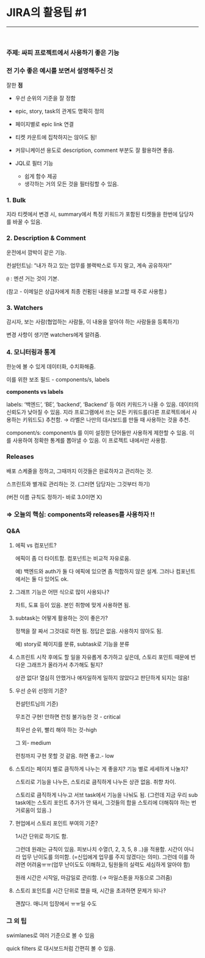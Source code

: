 # JIRA의 활용팁 #1

<hr>

<br>

### 주제: 싸피 프로젝트에서 사용하기 좋은 기능

### 전 기수 좋은 예시를 보면서 설명해주신 것

잘한 **점**

- 우선 순위의 기준을 잘 정함
- epic, story, task의 관계도 명확히 정의
- 페이지별로 epic link 연결

- 티켓 카운트에 집착하지는 않아도 됨!
- 커뮤니케이션 용도로 description, comment 부분도 잘 활용하면 좋음.
- JQL로 필터 기능
    - 쉽게 함수 제공
    - 생각하는 거의 모든 것을 필터링할 수 있음.

### 1. Bulk

지라 티켓에서 변경 시,  summary에서 특정 키워드가 포함된 티켓들을 한번에 담당자를 바꿀 수 있음.

### 2. Description & Comment

운전에서 깜박이 같은 기능.

컨설턴트님: “내가 하고 있는 업무를 블랙박스로 두지 말고, 계속 공유하자!”

`@` : 멘션 거는 것이 기본.

(참고 - 이메일은 상급자에게 최종 컨펌된 내용을 보고할 때 주로 사용함.)

### 3. Watchers

감시자, 보는 사람(협업하는 사람들, 이 내용을 알아야 하는 사람들을 등록하기)

변경 사항이 생기면 watchers에게 알려줌.

### 4. 모니터링과 통계

한눈에 볼 수 있게 데이터화, 수치화해줌.

이를 위한 보조 필드  - components/s, labels

**components vs labels**

labels: ‘백엔드’, ‘BE’, ‘backend’, ‘Backend’ 등 여러 키워드가 나올 수 있음. 데이터의 신뢰도가 낮아질 수 있음. 지라 프로그램에서 쓰는 모든 키워드를(다른 프로젝트에서 사용하는 키워드도) 추천함. → 라벨은 나만의 대시보드를 만들 때 사용하는 것을 추천. 

component/s: component/s 를 이미 설정한 단어들만 사용하게 제한할 수 있음. 이를 사용하여 정확한 통계를 뽑아낼 수 있음. 이 프로젝트 내에서만 사용함. 

### Releases

배포 스케줄을 정하고, 그때까지 이것들은 완료하자고 관리하는 것.

스프린트와 별개로 관리하는 것. (그러면 담당자는 그것부터 하기)

(버전 이름 규칙도 정하기- 바로 3.0이면 X)

### ⇒ 오늘의 핵심: components와 releases를 사용하자 !!

### Q&A

1. 에픽 vs 컴포넌트?
   
    에픽이 좀 더 타이트함. 컴포넌트는 비교적 자유로움. 
    
    예) 백엔드와 auth가 둘 다 에픽에 있으면 좀 적합하지 않은 설계. 그러나 컴포넌트에서는 둘 다 있어도 ok.
    
2. 그래프 기능은 어떤 식으로 많이 사용되나?
   
    차트, 도표 등이 있음. 본인 취향에 맞게 사용하면 됨.
    
3. subtask는 어떻게 활용하는 것이 좋은가?
   
    정책을 잘 짜서 그것대로 하면 됨. 정답은 없음. 사용하지 않아도 됨. 
    
    예) story로 페이지를 분류, subtask로 기능을 분류
    
4. 스프린트 시작 후에도 할 일을 자유롭게 추가하고 싶은데, 스토리 포인트 때문에 번다운 그래프가 올라가서 추가해도 될지?
   
    상관 없다! 열심히 안했거나 애자일하게 일하지 않았다고 판단하게 되지는 않음!
    
5. 우선 순위 선정의 기준?
   
    컨설턴트님의 기준) 
    
    무조건 구현! 안하면 런칭 불가능한 것 - critical
    
    최우선 순위, 빨리 해야 하는 것-high
    
    그 외- medium 
    
    런칭까지 구현 못할 것 같음. 하면 좋고.- low
    
6. 스토리는 페이지 별로 큼직하게 나누는 게 좋을지? 기능 별로 세세하게 나눌지?
   
    스토리로 기능을 나누든, 스토리로 큼직하게 나누든 상관 없음. 취향 차이.
    
    스토리로 큼직하게 나누고 서브 task에서 기능을 나눠도 됨. (그런데 지금 우리 sub task에는 스토리 포인트 추가가 안 돼서, 그것들의 합을 스토리에 더해줘야 하는 번거로움이 있음..)
    
7. 현업에서 스토리 포인트 부여의 기준?
   
    1시간 단위로 하기도 함. 
    
    그런데 원래는 규칙이 있음. 피보나치 수열(1, 2, 3, 5, 8 ..)을 적용함. 시간이 아니라 업무 난이도를 의미함. (=신입에게 업무를 주지 않겠다는 의미). 그런데 이를 하려면 어려움ㅠㅠ(업무 난이도도 이해하고,  팀원들의 실력도 세심하게 알아야 함)
    
    원래 시간은 시작일, 마감일로 관리함. (→ 마일스톤을 자동으로 그려줌)
    
8. 스토리 포인트를 시간 단위로 했을 때, 시간을 초과하면 문제가 되나?
   
    괜찮다. 매니저 입장에서 ㅠㅠ일 수도
    

### 그 외 팁

swimlanes로 여러 기준으로 볼 수 있음

quick filters 로 대시보드처럼 간편히 볼 수 있음.